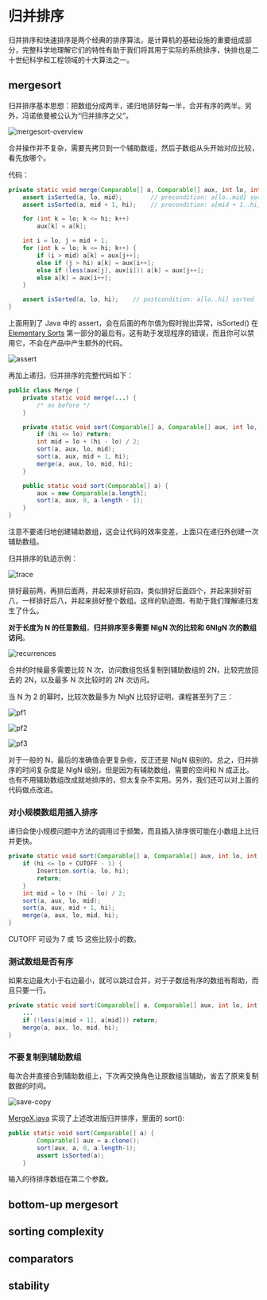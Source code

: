 # 归并排序

归并排序和快速排序是两个经典的排序算法，是计算机的基础设施的重要组成部分，完整科学地理解它们的特性有助于我们将其用于实际的系统排序，快排也是二十世纪科学和工程领域的十大算法之一。

## mergesort

归并排序基本思想：把数组分成两半，递归地排好每一半，合并有序的两半。另外，冯诺依曼被公认为“归并排序之父”。

![mergesort-overview](https://img2018.cnblogs.com/blog/886021/201812/886021-20181225174650843-989622633.png)

合并操作并不复杂，需要先拷贝到一个辅助数组，然后子数组从头开始对应比较，看先放哪个。

代码：

```java
private static void merge(Comparable[] a, Comparable[] aux, int lo, int mid, int hi) {
    assert isSorted(a, lo, mid);        // precondition: a[lo..mid] sorted
    assert isSorted(a, mid + 1, hi);    // precondition: a[mid + 1..hi] sorted

    for (int k = lo; k <= hi; k++)
        aux[k] = a[k];

    int i = lo, j = mid + 1;
    for (int k = lo; k <= hi; k++) {
        if (i > mid) a[k] = aux[j++];
        else if (j > hi) a[k] = aux[i++];
        else if (less(aux[j], aux[i])) a[k] = aux[j++];
        else a[k] = aux[i++];
    }

    assert isSorted(a, lo, hi);    // postcondition: a[lo..hi] sorted
}
```

上面用到了 Java 中的 assert，会在后面的布尔值为假时抛出异常，isSorted() 在 [Elementary Sorts](https://www.cnblogs.com/mingyueanyao/p/10115335.html) 第一部分的最后有。这有助于发现程序的错误，而且你可以禁用它，不会在产品中产生额外的代码。

![assert](https://img2018.cnblogs.com/blog/886021/201812/886021-20181225174705604-426303676.png)

再加上递归，归并排序的完整代码如下：

```java
public class Merge {
    private static void merge(...) {
        /* as before */
    }

    private static void sort(Comparable[] a, Comparable[] aux, int lo, int hi) {
        if (hi <= lo) return;
        int mid = lo + (hi - lo) / 2;
        sort(a, aux, lo, mid);
        sort(a, aux, mid + 1, hi);
        merge(a, aux, lo, mid, hi);
    }

    public static void sort(Comparable[] a) {
        aux = new Comparable[a.length];
        sort(a, aux, 0, a.length - 1);
    }
}
```

注意不要递归地创建辅助数组，这会让代码的效率变差，上面只在递归外创建一次辅助数组。

归并排序的轨迹示例：

![trace](https://img2018.cnblogs.com/blog/886021/201812/886021-20181225174808766-1241367421.png)

排好最前两，再排后面两，并起来排好前四，类似排好后面四个，并起来排好前八，一样排好后八，并起来排好整个数组。这样的轨迹图，有助于我们理解递归发生了什么。

**对于长度为 N 的任意数组**，**归并排序至多需要 NlgN 次的比较和 6NlgN 次的数组访问**。

![recurrences](https://img2018.cnblogs.com/blog/886021/201812/886021-20181226155543129-1732019249.png)

合并的时候最多需要比较 N 次，访问数组包括复制到辅助数组的 2N，比较完放回去的 2N，以及最多 N 次比较时的 2N 次访问。

当 N 为 2 的幂时，比较次数最多为 NlgN 比较好证明，课程甚至列了三：

![pf1](https://img2018.cnblogs.com/blog/886021/201812/886021-20181226155558222-1413451482.png)

![pf2](https://img2018.cnblogs.com/blog/886021/201812/886021-20181226155610095-1049882220.png)

![pf3](https://img2018.cnblogs.com/blog/886021/201812/886021-20181226155620640-189599053.png)

对于一般的 N，最后的准确值会更复杂些，反正还是 NlgN 级别的。总之，归并排序的时间复杂度是 NlgN 级别，但是因为有辅助数组，需要的空间和 N 成正比。也有不用辅助数组改成就地排序的，但太复杂不实用。另外，我们还可以对上面的代码做点改进。

### 对小规模数组用插入排序

递归会使小规模问题中方法的调用过于频繁，而且插入排序很可能在小数组上比归并更快。

```java
private static void sort(Comparable[] a, Comparable[] aux, int lo, int hi) {
    if (hi <= lo + CUTOFF - 1) {
        Insertion.sort(a, lo, hi);
        return;
    }
    int mid = lo + (hi - lo) / 2;
    sort(a, aux, lo, mid);
    sort(a, aux, mid + 1, hi);
    merge(a, aux, lo, mid, hi);
}
```

CUTOFF 可设为 7 或 15 这些比较小的数。

### 测试数组是否有序

如果左边最大小于右边最小，就可以跳过合并，对于子数组有序的数组有帮助，而且只要一行。

```java
private static void sort(Comparable[] a, Comparable[] aux, int lo, int hi) {
    ...
    if (!less(a[mid + 1], a[mid])) return;
    merge(a, aux, lo, mid, hi);
}
```

### 不要复制到辅助数组

每次合并直接合到辅助数组上，下次再交换角色让原数组当辅助，省去了原来复制数据的时间。

![save-copy](https://img2018.cnblogs.com/blog/886021/201812/886021-20181226155642692-14459425.png)

[MergeX.java](https://algs4.cs.princeton.edu/22mergesort/MergeX.java.html) 实现了上述改进版归并排序，里面的 sort():

```java
public static void sort(Comparable[] a) {
        Comparable[] aux = a.clone();
        sort(aux, a, 0, a.length-1);  
        assert isSorted(a);
    }
```

输入的待排序数组在第二个参数。

## bottom-up mergesort

## sorting complexity

## comparators

## stability